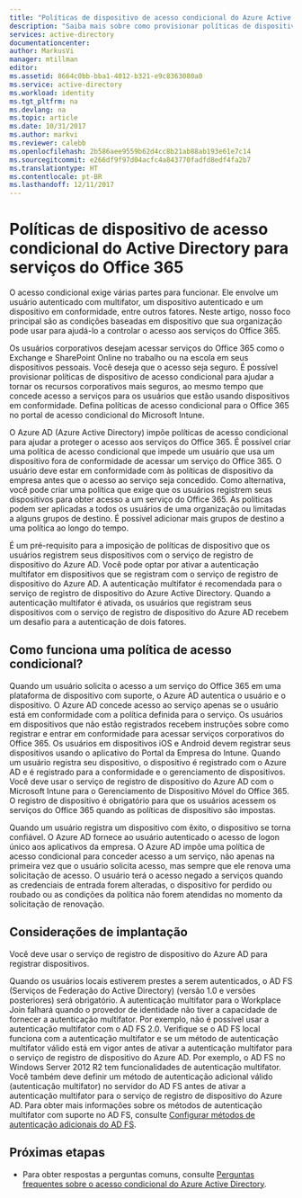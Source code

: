 ```yaml
---
title: "Políticas de dispositivo de acesso condicional do Azure Active Directory para serviços do Office 365 | Microsoft Docs"
description: "Saiba mais sobre como provisionar políticas de dispositivo de acesso condicional para ajudar a tornar os recursos corporativos mais seguros, ao mesmo tempo que mantém a conformidade do usuário e o acesso a serviços."
services: active-directory
documentationcenter: 
author: MarkusVi
manager: mtillman
editor: 
ms.assetid: 8664c0bb-bba1-4012-b321-e9c8363080a0
ms.service: active-directory
ms.workload: identity
ms.tgt_pltfrm: na
ms.devlang: na
ms.topic: article
ms.date: 10/31/2017
ms.author: markvi
ms.reviewer: calebb
ms.openlocfilehash: 2b586aee9559b62d4cc8b21ab88ab193e61e7c14
ms.sourcegitcommit: e266df9f97d04acfc4a843770fadfd8edf4fa2b7
ms.translationtype: HT
ms.contentlocale: pt-BR
ms.lasthandoff: 12/11/2017
---
```

# <a name="active-directory-conditional-access-device-policies-for-office-365-services"></a>Políticas de dispositivo de acesso condicional do Active Directory para serviços do Office 365

O acesso condicional exige várias partes para funcionar. Ele envolve um usuário autenticado com multifator, um dispositivo autenticado e um dispositivo em conformidade, entre outros fatores. Neste artigo, nosso foco principal são as condições baseadas em dispositivo que sua organização pode usar para ajudá-lo a controlar o acesso aos serviços do Office 365. 

Os usuários corporativos desejam acessar serviços do Office 365 como o Exchange e SharePoint Online no trabalho ou na escola em seus dispositivos pessoais. Você deseja que o acesso seja seguro. É possível provisionar políticas de dispositivo de acesso condicional para ajudar a tornar os recursos corporativos mais seguros, ao mesmo tempo que concede acesso a serviços para os usuários que estão usando dispositivos em conformidade. Defina políticas de acesso condicional para o Office 365 no portal de acesso condicional do Microsoft Intune.

O Azure AD (Azure Active Directory) impõe políticas de acesso condicional para ajudar a proteger o acesso aos serviços do Office 365. É possível criar uma política de acesso condicional que impede um usuário que usa um dispositivo fora de conformidade de acessar um serviço do Office 365. O usuário deve estar em conformidade com às políticas de dispositivo da empresa antes que o acesso ao serviço seja concedido. Como alternativa, você pode criar uma política que exige que os usuários registrem seus dispositivos para obter acesso a um serviço do Office 365. As políticas podem ser aplicadas a todos os usuários de uma organização ou limitadas a alguns grupos de destino. É possível adicionar mais grupos de destino a uma política ao longo do tempo.

É um pré-requisito para a imposição de políticas de dispositivo que os usuários registrem seus dispositivos com o serviço de registro de dispositivo do Azure AD. Você pode optar por ativar a autenticação multifator em dispositivos que se registram com o serviço de registro de dispositivo do Azure AD. A autenticação multifator é recomendada para o serviço de registro de dispositivo do Azure Active Directory. Quando a autenticação multifator é ativada, os usuários que registram seus dispositivos com o serviço de registro de dispositivo do Azure AD recebem um desafio para a autenticação de dois fatores.

## <a name="how-does-a-conditional-access-policy-work"></a>Como funciona uma política de acesso condicional?

Quando um usuário solicita o acesso a um serviço do Office 365 em uma plataforma de dispositivo com suporte, o Azure AD autentica o usuário e o dispositivo. O Azure AD concede acesso ao serviço apenas se o usuário está em conformidade com a política definida para o serviço. Os usuários em dispositivos que não estão registrados recebem instruções sobre como registrar e entrar em conformidade para acessar serviços corporativos do Office 365. Os usuários em dispositivos iOS e Android devem registrar seus dispositivos usando o aplicativo do Portal da Empresa do Intune. Quando um usuário registra seu dispositivo, o dispositivo é registrado com o Azure AD e é registrado para a conformidade e o gerenciamento de dispositivos. Você deve usar o serviço de registro de dispositivo do Azure AD com o Microsoft Intune para o Gerenciamento de Dispositivo Móvel do Office 365. O registro de dispositivo é obrigatório para que os usuários acessem os serviços do Office 365 quando as políticas de dispositivo são impostas.

Quando um usuário registra um dispositivo com êxito, o dispositivo se torna confiável. O Azure AD fornece ao usuário autenticado o acesso de logon único aos aplicativos da empresa. O Azure AD impõe uma política de acesso condicional para conceder acesso a um serviço, não apenas na primeira vez que o usuário solicita acesso, mas sempre que ele renova uma solicitação de acesso. O usuário terá o acesso negado a serviços quando as credenciais de entrada forem alteradas, o dispositivo for perdido ou roubado ou as condições da política não forem atendidas no momento da solicitação de renovação.

## <a name="deployment-considerations"></a>Considerações de implantação

Você deve usar o serviço de registro de dispositivo do Azure AD para registrar dispositivos.

Quando os usuários locais estiverem prestes a serem autenticados, o AD FS (Serviços de Federação do Active Directory) (versão 1.0 e versões posteriores) será obrigatório. A autenticação multifator para o Workplace Join falhará quando o provedor de identidade não tiver a capacidade de fornecer a autenticação multifator. Por exemplo, não é possível usar a autenticação multifator com o AD FS 2.0. Verifique se o AD FS local funciona com a autenticação multifator e se um método de autenticação multifator válido está em vigor antes de ativar a autenticação multifator para o serviço de registro de dispositivo do Azure AD. Por exemplo, o AD FS no Windows Server 2012 R2 tem funcionalidades de autenticação multifator. Você também deve definir um método de autenticação adicional válido (autenticação multifator) no servidor do AD FS antes de ativar a autenticação multifator para o serviço de registro de dispositivo do Azure AD. Para obter mais informações sobre os métodos de autenticação multifator com suporte no AD FS, consulte [Configurar métodos de autenticação adicionais do AD FS](/windows-server/identity/ad-fs/operations/configure-additional-authentication-methods-for-ad-fs).

## <a name="next-steps"></a>Próximas etapas

*   Para obter respostas a perguntas comuns, consulte [Perguntas frequentes sobre o acesso condicional do Azure Active Directory](active-directory-conditional-faqs.md).
